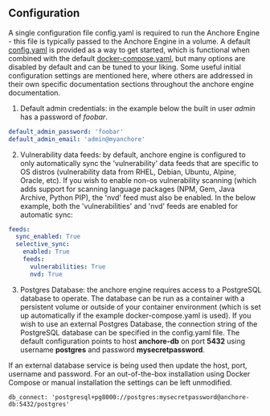 ## Configuration

A single configuration file config.yaml is required to run the Anchore Engine - this file is typically passed to the Anchore Engine in a volume.  A default [config.yaml](https://raw.githubusercontent.com/anchore/anchore-engine/master/scripts/docker-compose/config.yaml) is provided as a way to get started, which is functional when combined with the default [docker-compose.yaml](https://raw.githubusercontent.com/anchore/anchore-engine/master/scripts/docker-compose/docker-compose.yaml), but many options are disabled by default and can be tuned to your liking.  Some useful initial configuration settings are mentioned here, where others are addressed in their own specific documentation sections throughout the anchore engine documentation.

1. Default admin credentials: in the example below the built in user *admin* has a password of *foobar*.

```YAML
default_admin_password: 'foobar'
default_admin_email: 'admin@myanchore'
```

2. Vulnerability data feeds: by default, anchore engine is configured to only automatically sync the 'vulnerability' data feeds that are specific to OS distros (vulnerability data from RHEL, Debian, Ubuntu, Alpine, Oracle, etc).  If you wish to enable non-os vulnerability scanning (which adds support for scanning language packages (NPM, Gem, Java Archive, Python PIP), the 'nvd' feed must also be enabled.  In the below example, both the 'vulnerabilities' and 'nvd' feeds are enabled for automatic sync:

```YAML
feeds:
  sync_enabled: True
  selective_sync:
    enabled: True
    feeds:
      vulnerabilities: True 
      nvd: True
```

3. Postgres Database: the anchore engine requires access to a PostgreSQL database to operate. The database can be run as a container with a persistent volume or outside of your container environment (which is set up automatically if the example docker-compose.yaml is used). If you wish to use an external Postgres Database, the connection string of the PostgreSQL database can be specified in the config.yaml file. The default configuration points to host **anchore-db** on port **5432** using username **postgres** and password **mysecretpassword**.

If an external database service is being used then update the host, port, username and password. For an out-of-the-box installation using Docker Compose or manual installation the settings can be left unmodified.

`db_connect: 'postgresql+pg8000://postgres:mysecretpassword@anchore-db:5432/postgres'`



